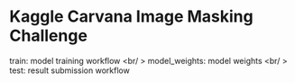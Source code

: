 # Kaggle Carvana Image Masking Challenge
train: model training workflow <br/ >
model_weights: model weights <br/ >
test: result submission workflow

